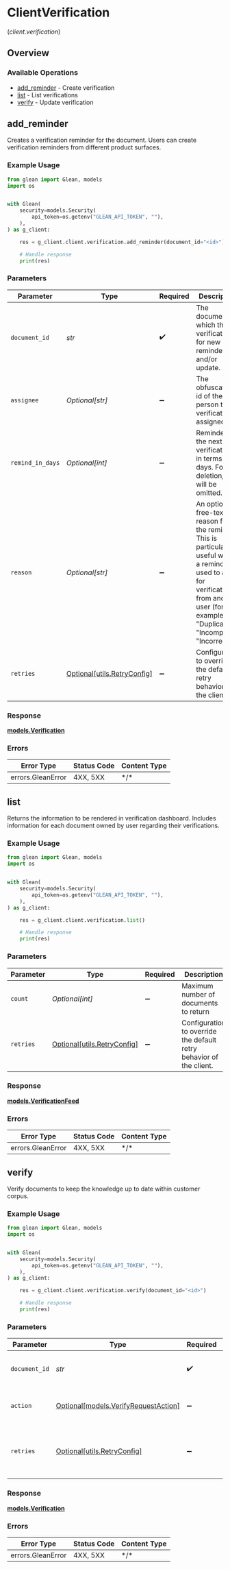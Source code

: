 # ClientVerification
(*client.verification*)

## Overview

### Available Operations

* [add_reminder](#add_reminder) - Create verification
* [list](#list) - List verifications
* [verify](#verify) - Update verification

## add_reminder

Creates a verification reminder for the document. Users can create verification reminders from different product surfaces.

### Example Usage

```python
from glean import Glean, models
import os


with Glean(
    security=models.Security(
        api_token=os.getenv("GLEAN_API_TOKEN", ""),
    ),
) as g_client:

    res = g_client.client.verification.add_reminder(document_id="<id>")

    # Handle response
    print(res)

```

### Parameters

| Parameter                                                                                                                                                                                           | Type                                                                                                                                                                                                | Required                                                                                                                                                                                            | Description                                                                                                                                                                                         |
| --------------------------------------------------------------------------------------------------------------------------------------------------------------------------------------------------- | --------------------------------------------------------------------------------------------------------------------------------------------------------------------------------------------------- | --------------------------------------------------------------------------------------------------------------------------------------------------------------------------------------------------- | --------------------------------------------------------------------------------------------------------------------------------------------------------------------------------------------------- |
| `document_id`                                                                                                                                                                                       | *str*                                                                                                                                                                                               | :heavy_check_mark:                                                                                                                                                                                  | The document which the verification is for new reminders and/or update.                                                                                                                             |
| `assignee`                                                                                                                                                                                          | *Optional[str]*                                                                                                                                                                                     | :heavy_minus_sign:                                                                                                                                                                                  | The obfuscated id of the person this verification is assigned to.                                                                                                                                   |
| `remind_in_days`                                                                                                                                                                                    | *Optional[int]*                                                                                                                                                                                     | :heavy_minus_sign:                                                                                                                                                                                  | Reminder for the next verifications in terms of days. For deletion, this will be omitted.                                                                                                           |
| `reason`                                                                                                                                                                                            | *Optional[str]*                                                                                                                                                                                     | :heavy_minus_sign:                                                                                                                                                                                  | An optional free-text reason for the reminder. This is particularly useful when a reminder is used to ask for verification from another user (for example, "Duplicate", "Incomplete", "Incorrect"). |
| `retries`                                                                                                                                                                                           | [Optional[utils.RetryConfig]](../../models/utils/retryconfig.md)                                                                                                                                    | :heavy_minus_sign:                                                                                                                                                                                  | Configuration to override the default retry behavior of the client.                                                                                                                                 |

### Response

**[models.Verification](../../models/verification.md)**

### Errors

| Error Type        | Status Code       | Content Type      |
| ----------------- | ----------------- | ----------------- |
| errors.GleanError | 4XX, 5XX          | \*/\*             |

## list

Returns the information to be rendered in verification dashboard. Includes information for each document owned by user regarding their verifications.

### Example Usage

```python
from glean import Glean, models
import os


with Glean(
    security=models.Security(
        api_token=os.getenv("GLEAN_API_TOKEN", ""),
    ),
) as g_client:

    res = g_client.client.verification.list()

    # Handle response
    print(res)

```

### Parameters

| Parameter                                                           | Type                                                                | Required                                                            | Description                                                         |
| ------------------------------------------------------------------- | ------------------------------------------------------------------- | ------------------------------------------------------------------- | ------------------------------------------------------------------- |
| `count`                                                             | *Optional[int]*                                                     | :heavy_minus_sign:                                                  | Maximum number of documents to return                               |
| `retries`                                                           | [Optional[utils.RetryConfig]](../../models/utils/retryconfig.md)    | :heavy_minus_sign:                                                  | Configuration to override the default retry behavior of the client. |

### Response

**[models.VerificationFeed](../../models/verificationfeed.md)**

### Errors

| Error Type        | Status Code       | Content Type      |
| ----------------- | ----------------- | ----------------- |
| errors.GleanError | 4XX, 5XX          | \*/\*             |

## verify

Verify documents to keep the knowledge up to date within customer corpus.

### Example Usage

```python
from glean import Glean, models
import os


with Glean(
    security=models.Security(
        api_token=os.getenv("GLEAN_API_TOKEN", ""),
    ),
) as g_client:

    res = g_client.client.verification.verify(document_id="<id>")

    # Handle response
    print(res)

```

### Parameters

| Parameter                                                                   | Type                                                                        | Required                                                                    | Description                                                                 |
| --------------------------------------------------------------------------- | --------------------------------------------------------------------------- | --------------------------------------------------------------------------- | --------------------------------------------------------------------------- |
| `document_id`                                                               | *str*                                                                       | :heavy_check_mark:                                                          | The document which is verified.                                             |
| `action`                                                                    | [Optional[models.VerifyRequestAction]](../../models/verifyrequestaction.md) | :heavy_minus_sign:                                                          | The verification action requested.                                          |
| `retries`                                                                   | [Optional[utils.RetryConfig]](../../models/utils/retryconfig.md)            | :heavy_minus_sign:                                                          | Configuration to override the default retry behavior of the client.         |

### Response

**[models.Verification](../../models/verification.md)**

### Errors

| Error Type        | Status Code       | Content Type      |
| ----------------- | ----------------- | ----------------- |
| errors.GleanError | 4XX, 5XX          | \*/\*             |